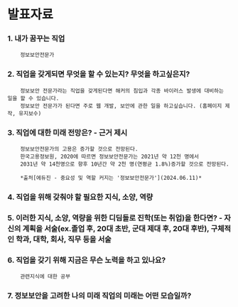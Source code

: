 # 발표자료
### 1. 내가 꿈꾸는 직업
        정보보안전문가
        
### 2. 직업을 갖게되면 무엇을 할 수 있는지? 무엇을 하고싶은지?
        정보보안 전문가라는 직업을 갖게된다면 해커의 침입과 각종 바이러스 발생에 대비하는 일을 할 수 있습니다.
        정보보안 전문가가 된다면 주로 웹 개발, 보안에 관한 일을 하고싶습니다. (홈페이지 제작, 유지보수)
        
### 3. 직업에 대한 미래 전망은? - 근거 제시
        정보보안전문가의 고용은 증가할 것으로 전망된다.
        한국고용정보원, 2020에 따르면 정보보안전문가는 2021년 약 12천 명에서
        2031년 약 14천명으로 향후 10년간 약 2천 명(연평균 1.8%)증가할 것으로 전망된다.
        
        *출처[에듀진 - 중요성 및 역할 커지는 '정보보안전문가'](2024.06.11)*

### 4. 직업을 위해 갖춰야 할 필요한 지식, 소양, 역량

### 5. 이러한 지식, 소양, 역량을 위한 디딤돌로 진학(또는 취업)을 한다면? - 자신의 계획을 서술(ex.졸업 후, 20대 초반, 군대 제대 후, 20대 후반), 구체적인 학과, 대학, 회사, 직무 등을 서술
        
### 6. 직업을 갖기 위해 지금은 무슨 노력을 하고 있나요?
        관련지식에 대한 공부
        
### 7. 정보보안을 고려한 나의 미래 직업의 미래는 어떤 모습일까?











